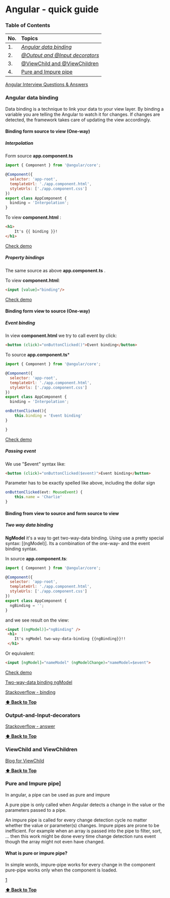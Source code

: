# Angular - quick guide

### Table of Contents

| No.        | Topics           | 
| ------------- |:-------------|
|1. | [*Angular data binding*](#angular-data-binding)|
|2. | [*@Output and @Input decorators*](#output-and-input-decorators) |
|3. | [@ViewChild and @ViewChildren](#viewchild-and-viewchildren)|
|4. | [Pure and Impure pipe](#pure-and-impure-pipe)|


[Angular Interview Questions & Answers](https://github.com/sudheerj/angular-interview-questions/blob/master/README.md?fbclid=IwAR2dDlNyYtdbvcl4_k-rQOX_xgjiKk0ehxr_0F7xGriCveEw8mBLejWCpNI#table-of-contents)

### Angular data binding

Data binding is a technique to link your data to your view layer. By binding a variable you are telling the Angular to watch it for changes. If changes are detected, the framework takes care of updating the view accordingly.

#### Binding form source to view (One-way)


##### Interpolation

Form source **app.component.ts**
```javascript
import { Component } from '@angular/core';

@Component({
  selector: 'app-root',
  templateUrl: './app.component.html',
  styleUrls: ['./app.component.css']
})
export class AppComponent {
  binding = 'Interpolation';
}
````

To view **component.html** :
```html
<h1>
    It's {{ binding }}!
</h1>
```

[Check demo](https://stackblitz.com/edit/angular-tequf) 


##### Property bindings

The same source as above **app.component.ts** .

To view **component.html**:
```html
<input [value]="binding"/>
```
[Check demo](https://stackblitz.com/edit/angular-tequf) 


#### Binding form view to source (One-way)

##### Event binding

In view **component.html** we try to call event by click:
```html
<button (click)="onButtonClicked()">Event binding</button>
```
To source **app.component.ts***
```javascript
import { Component } from '@angular/core';

@Component({
  selector: 'app-root',
  templateUrl: './app.component.html',
  styleUrls: ['./app.component.css']
})
export class AppComponent {
  binding = 'Interpolation';

onButtonClicked(){
	this.binding = 'Event binding'
}

}
```
[Check demo](https://stackblitz.com/edit/angular-tequf) 

##### Passing event

We use "\$event" syntax like:
```html
<button (click)="onButtonClicked($event)">Event binding</button>
```
Parameter has to be exactly spelled like above, including the dollar sign
```javascript
onButtonClicked(evt: MouseEvent) {
    this.name = 'Charlie'
}
```

#### Binding from view to source and form source to view 

##### Two way data binding

**NgModel** it's a way to get two-way-data binding. Using use a pretty special syntax: [(ngModel)]. Its a combination of the one-way- and the event binding syntax.

In source **app.component.ts**:
```javascript
import { Component } from '@angular/core';

@Component({
  selector: 'app-root',
  templateUrl: './app.component.html',
  styleUrls: ['./app.component.css']
})
export class AppComponent {
  ngBinding = ''; 
}

```
and we see result on the view:
```html
<input [(ngModel)]="ngBinding" />
 <h1>
    It's ngModel two-way-data-binding {{ngBinding}}!!
 </h1>
```

Or equivalent:
```html
<input [ngModel]="nameModel" (ngModelChange)="nameModel=$event">
```
[Check demo](https://stackblitz.com/edit/angular-tequf) 

[Two-way-data binding ngModel](https://www.pluralsight.com/guides/one-and-two-way-data-binding-angular)

[Stackoverflow - binding](https://stackoverflow.com/questions/46368382/angular-property-binding)

**[⬆ Back to Top](#table-of-contents)**

### Output-and-Input-decorators

[Stackoverflow - answer](https://stackoverflow.com/questions/37965647/hostbinding-and-hostlistener-what-do-they-do-and-what-are-they-for)

**[⬆ Back to Top](#table-of-contents)**


### ViewChild and ViewChildren

[Blog for ViewChild](https://www.techiediaries.com/angular-dom-queries-viewchild/)

**[⬆ Back to Top](#table-of-contents)**

### Pure and Impure pipe]

In angular, a pipe can be used as pure and impure

A pure pipe is only called when Angular detects a change in the value or the parameters passed to a pipe. 

An impure pipe is called for every change detection cycle no matter whether the value or parameter(s) changes.
Impure pipes are prone to be inefficient. For example when an array is passed into the pipe to filter, sort, ... then this work might be done every time change detection runs event though the array might not even have changed.

#### What is pure or impure pipe?

In simple words,
impure-pipe works for every change in the component
pure-pipe works only when the component is loaded.

[1](https://stackoverflow.com/questions/39285550/what-is-impure-pipe-in-angular?fbclid=IwAR0CDPqyXljMhEv2bxBZ7pSHPGv3OpIyKdTV3WgV5g7Kklo0dHHEimFuCBY)

**[⬆ Back to Top](#table-of-contents)**

<!--
http://www.angular.love/2018/07/04/rxjs-w-angular-co-wypada-wiedziec/
-->
